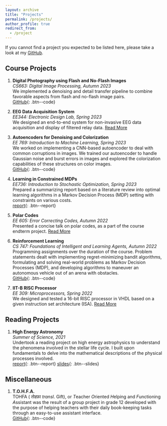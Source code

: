 ```yaml
---
layout: archive
title: "Projects"
permalink: /projects/
author_profile: true
redirect_from:
  - /project
---
```


If you cannot find a project you expected to be listed here, please take a look at my [GitHub](https://github.com/Aayush2003?tab=repositories).  

## Course Projects

1. **Digital Photography using Flash and No-Flash Images**  
_CS663: Digital Image Processing, Autumn 2023_  
We implemented a denoising and detail transfer pipeline to combine favorable aspects from flash and no-flash image pairs.  
[GitHub](https://github.com/Aayush2003/flash-vs-no-flash){: .btn--code}  

2. **EEG Data Acquisition System**  
_EE344: Electronic Design Lab, Spring 2023_  
We designed an end-to-end system for non-invasive EEG data acquisition and display of filtered relay data. [Read More](/project/edl)  

3. **Autoencoders for Denoising and Colorization**  
_EE 769: Introduction to Machine Learning, Spring 2023_  
We worked on implementing a CNN-based autoencoder to deal with common corruptions in images. We trained our autoencoder to handle Gaussian noise and burst errors in images and explored the colorization capabilities of these structures on color images.  
[GitHub](https://github.com/Aayush2003/EE769-Project){: .btn--code}

4. **Learning in Constrained MDPs**  
_EE736: Introduction to Stochastic Optimization, Spring 2023_  
Prepared a summarizing report based on a literature review into optimal learning algorithms in a Markov Decision Process (MDP) setting with constraints on various costs.  
[report](/files/Learning_CMDP.pdf){: .btn--report}

5. **Polar Codes**  
_EE 605: Error Correcting Codes, Autumn 2022_  
Presented a concise talk on polar codes, as a part of the course endterm project. [Read More](/projects/polar)    

6. **Reinforcement Learning**  
_CS 747: Foundations of Intelligent and Learning Agents, Autumn 2022_  
Programming assignments over the duration of the course. Problem statements dealt with implementing regret-minimizing bandit algorithms, formulating and solving real-world problems as Markov Decision Processes (MDP), and developing algorithms to maneuver an autonomous vehicle out of an arena with obstacles.     
[GitHub](https://github.com/Aayush2003/CS747-Assignments){: .btn--code}  

7. **IIT-B RISC Processor**  
_EE 309: Microprocessors, Spring 2022_  
We designed and tested a 16-bit RISC processor in VHDL based on a given instruction set architecture (ISA). [Read More](/projects/risc)  

<!--
4. **Digital Circuit Design**  
_EE 214: Digital Circuits Lab, Autumn 2021_  
Designed various sequential and combinatorial digital circuits such as multiplexers, ALU and string detector using VHDL, and implemented these designs on a CPLD board. Also implemented a logical representation of an ATM, capable of specifying the number of smaller denominations comprising a given amount.   
[code](https://github.com/Aayush2003/EE214){: .btn--code}  

5. **Lasso Game**  
_CS 101: Computer Programming and Utilization, Autumn 2020_    
Created an interactive catch-the-object game on C++ with a variety of added features.    
[code](https://github.com/Aayush2003/Lasso-Game-CS101){: .btn--code}  
-->

## Reading Projects

1. **High Energy Astronomy**  
_Summer of Science, 2021_  
Undertook a reading project on high energy astrophysics to understand the phenomena involved in the stellar life cycle. I built upon fundamentals to delve into the mathematical descriptions of the physical processes involved.    
[report](/files/SoS-2021-Report.pdf){: .btn--report} [slides](/files/SoS-2021-Presentation.pdf){: .btn--slides}  

## Miscellaneous

1. **T.O.H.F.A.**  
TOHFA ( तोहफ़ा _transl_. Gift), or *T*eacher *O*riented *H*elping and *F*unctioning *A*ssistant was the result of a group project in grade 12 developed with the purpose of helping teachers with their daily book-keeping tasks through an easy-to-use assistant interface.    
[GitHub](https://github.com/Aayush2003/T.O.H.F.A){: .btn--code}  
